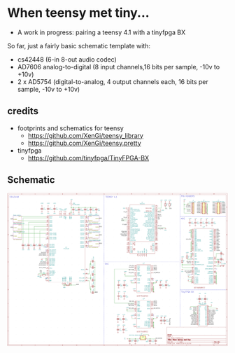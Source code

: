 # When teensy met tiny...
* A work in progress: pairing a teensy 4.1 with a tinyfpga BX

So far, just a fairly basic schematic template with:
* cs42448 (6-in 8-out audio codec)
* AD7606 analog-to-digital (8 input channels,16 bits per sample, -10v to +10v)
* 2 x AD5754 (digital-to-analog, 4 output channels each, 16 bits per sample, -10v to +10v)

## credits
* footprints and schematics for teensy 
  * https://github.com/XenGi/teensy_library
  * https://github.com/XenGi/teensy.pretty  
* tinyfpga  
  * https://github.com/tinyfpga/TinyFPGA-BX

## Schematic
![schematic](images/WhenTeensyMetTiny.png)
